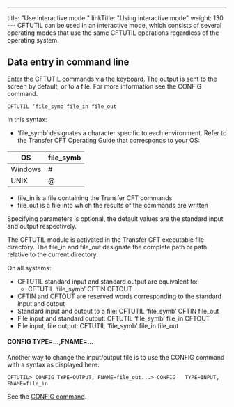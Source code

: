 ---
title: "Use  interactive mode "
linkTitle: "Using interactive mode"
weight: 130
--- CFTUTIL can be used in an interactive mode, which consists of several
operating modes that use the same CFTUTIL operations regardless of the operating system.

<span id="Data_entry_in_command_line"></span>

## Data entry in command line

Enter the CFTUTIL commands via the keyboard. The output is sent to the
screen by default, or to a file. For more information see the CONFIG command.

`CFTUTIL ‘file_symb’file_in file_out`

In this syntax:

- ‘file_symb’ designates a character specific to
    each environment. Refer to the Transfer CFT Operating Guide that corresponds
    to your OS:

| OS |  file_symb |
| --- | --- |
| Windows | # |
| UNIX |  @ |

- file_in is a file
    containing the Transfer CFT commands
- file_out is a file
    into which the results of the commands are written

Specifying parameters is optional, the default values are the
standard input and output respectively.

The CFTUTIL module is activated in the Transfer CFT executable file
directory. The file_in and file_out designate the complete path or path
relative to the current directory.

On all systems:

- CFTUTIL standard
    input and standard output are equivalent to:
    - CFTUTIL ‘file_symb’
        CFTIN CFTOUT
- CFTIN and CFTOUT
    are reserved words corresponding to the standard input and output
- Standard input
    and output to a file: CFTUTIL ‘file_symb’ CFTIN file_out
- File input and
    standard output: CFTUTIL ‘file_symb’ file_in CFTOUT
- File input, file
    output: CFTUTIL ‘file_symb’ file_in file_out

#### CONFIG TYPE=...,FNAME=...

Another way to change the input/output file is to use the CONFIG command with a syntax as displayed
here:

`CFTUTIL> CONFIG TYPE=OUTPUT, FNAME=file_out...> CONFIG   TYPE=INPUT, FNAME=file_in`

See the [CONFIG
command](../../../admin_intro/admin_config_commands/communication_media_concepts).
